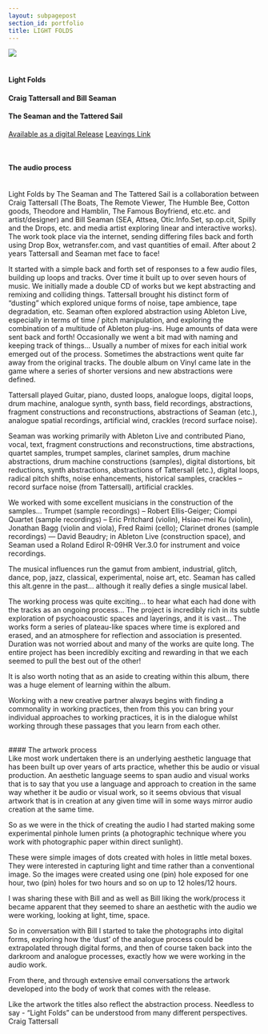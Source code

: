 ```yaml
---
layout: subpagepost
section_id: portfolio
title: LIGHT FOLDS
---
```


<div class="full">
    <div class="row">
        <div class="large-12 large-centered columns">
          <img src="../images/assets/Picture51.png">
        </div>
    </div>
</div>
<br>

#### Light Folds
#### Craig Tattersall and Bill Seaman
#### The Seaman and the Tattered Sail

<a href="https://facture.bandcamp.com/album/light-folds-2">Available as a digital Release</a>
<a href="https://sites.google.com/view/leavingtapedust/tape-dust/the-seaman-and-the-tattered-sail?authuser=0">Leavings Link</a>

<br>

#### The audio process
<br>
Light Folds by The Seaman and The Tattered Sail is a collaboration between Craig Tattersall (The Boats, The Remote Viewer, The Humble Bee, Cotton goods, Theodore and Hamblin, The Famous Boyfriend, etc.etc. and artist/designer) and Bill Seaman (SEA, Attsea, Otic.Info.Set, sp.op.cit, Spilly and the Drops, etc. and media artist exploring linear and interactive works). The work took place via the internet, sending differing files back and forth using Drop Box, wetransfer.com, and vast quantities of email. After about 2 years Tattersall and Seaman met face to face!

It started with a simple back and forth set of responses to a few audio files, building up loops and tracks. Over time it built up to over seven hours of music. We initially made a double CD of works but we kept abstracting and remixing and colliding things. Tattersall brought his distinct form of “dusting” which explored unique forms of noise, tape ambience, tape degradation, etc. Seaman often explored abstraction using Ableton Live, especially in terms of time / pitch manipulation, and exploring the combination of a multitude of Ableton plug-ins. Huge amounts of data were sent back and forth! Occasionally we went a bit mad with naming and keeping track of things… Usually a number of mixes for each initial work emerged out of the process. Sometimes the abstractions went quite far away from the original tracks. The double album on Vinyl came late in the game where a series of shorter versions and new abstractions were defined.

Tattersall played Guitar, piano, dusted loops, analogue loops, digital loops, drum machine, analogue synth, synth bass, field recordings, abstractions, fragment constructions and reconstructions, abstractions of Seaman (etc.), analogue spatial recordings, artificial wind, crackles (record surface noise).

Seaman was working primarily with Ableton Live and contributed Piano, vocal, text, fragment constructions and reconstructions, time abstractions, quartet samples, trumpet samples, clarinet samples, drum machine abstractions, drum machine constructions (samples), digital distortions, bit reductions, synth abstractions, abstractions of Tattersall (etc.), digital loops, radical pitch shifts, noise enhancements, historical samples, crackles – record surface noise (from Tattersall), artificial crackles.

We worked with some excellent musicians in the construction of the samples…
Trumpet (sample recordings) – Robert Ellis-Geiger; Ciompi Quartet (sample recordings) – Eric Pritchard (violin), Hsiao-mei Ku (violin), Jonathan Bagg (violin and viola), Fred Raimi (cello); Clarinet drones (sample recordings) — David Beaudry; in Ableton Live (construction space), and Seaman used a Roland Edirol R-09HR Ver.3.0 for instrument and voice recordings.

The musical influences run the gamut from ambient, industrial, glitch, dance, pop, jazz, classical, experimental, noise art, etc. Seaman has called this alt.genre in the past… although it really defies a single musical label.

The working process was quite exciting… to hear what each had done with the tracks as an ongoing process… The project is incredibly rich in its subtle exploration of psychoacoustic spaces and layerings, and it is vast… The works form a series of plateau-like spaces where time is explored and erased, and an atmosphere for reflection and association is presented. Duration was not worried about and many of the works are quite long. The entire project has been incredibly exciting and rewarding in that we each seemed to pull the best out of the other!

It is also worth noting that as an aside to creating within this album, there was a huge element of learning within the album.

Working with a new creative partner always begins with finding a commonality in working practices, then from this you can bring your individual approaches to working practices, it is in the dialogue whilst working through these passages that you learn from each other.
 
<br>
#### The artwork process
<br>
Like most work undertaken there is an underlying aesthetic language that has been built up over years of arts practice, whether this be audio or visual production.
An aesthetic language seems to span audio and visual works that is to say that you use a language and approach to creation in the same way whether it be audio or visual work, so it seems obvious that visual artwork that is in creation at any given time will in some ways mirror audio creation at the same time.

So as we were in the thick of creating the audio I had started making some experimental pinhole lumen prints (a photographic technique where you work with photographic paper within direct sunlight).

These were simple images of dots created with holes in little metal boxes. They were interested in capturing light and time rather than a conventional image. So the images were created using one (pin) hole exposed for one hour, two (pin) holes for two hours and so on up to 12 holes/12 hours.

I was sharing these with Bill and as well as Bill liking the work/process it became apparent that they seemed to share an aesthetic with the audio we were working, looking at light, time, space.

So in conversation with Bill I started to take the photographs into digital forms, exploring how the ‘dust’ of the analogue process could be extrapolated through digital forms, and then of course taken back into the darkroom and analogue processes, exactly how we were working in the audio work.

From there, and through extensive email conversations the artwork developed into the body of work that comes with the release.

Like the artwork the titles also reflect the abstraction process. Needless to say - “Light Folds” can be understood from many different perspectives.
Craig Tattersall




